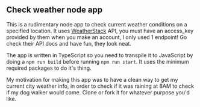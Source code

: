 ## Check weather node app

This is a rudimentary node app to check current weather conditions on a specified location.
It uses [WeatherStack](https://weatherstack.com) API, you must have an access_key provided by them when you make an account,
I only used 1 endpoint! Go check their API docs and have fun, they look neat.

The app is written in TypeScript so you need to transpile it to JavaScript by doing a `npm run build` before running `npm run start`. It uses the minimum required packages to do it's thing.

My motivation for making this app was to have a clean way to get my current city weather info, in order to check if it was raining at 8AM to check if my dog walker would come. Clone or fork it for whatever purpose you'd like.
